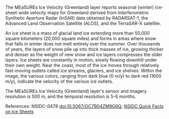 The MEaSUREs Ice Velocity (Greenland) layer reports seasonal (winter) ice-sheet-wide velocity maps for Greenland derived from Interferometric Synthetic Aperture Radar (InSAR) data obtained by RADARSAT-1, the Advanced Land Observation Satellite (ALOS), and the TerraSAR-X satellite.

An ice sheet is a mass of glacial land ice extending more than 50,000 square kilometers (20,000 square miles) and forms in areas where snow that falls in winter does not melt entirely over the summer. Over thousands of years, the layers of snow pile up into thick masses of ice, growing thicker and denser as the weight of new snow and ice layers compresses the older layers. Ice sheets are constantly in motion, slowly flowing downhill under their own weight. Near the coast, most of the ice moves through relatively fast-moving outlets called ice streams, glaciers, and ice shelves. Within the image, the various colors, ranging from dark blue (0 m/y) to dark red (1600 m/y), indicate the velocity of the various ice outlets.

The MEaSUREs Ice Velocity (Greenland) layer's sensor and imagery resolution is 500 m, and the temporal resolution is 5-6 months.

References: NSIDC-0478 [doi:10.5067/OC7B04ZM9G6Q](https://doi.org/10.5067/OC7B04ZM9G6Q); [NSIDC Quick Facts on Ice Sheets](https://nsidc.org/cryosphere/quickfacts/icesheets.html)
